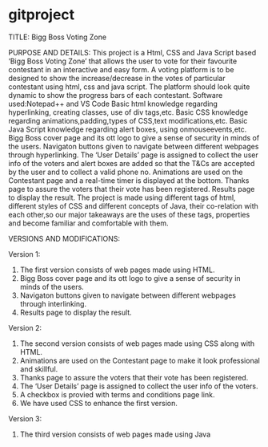 # gitproject
TITLE: Bigg Boss Voting Zone

PURPOSE AND DETAILS:
This project is a Html, CSS and Java Script based ‘Bigg Boss Voting Zone’ that allows the user to vote for their favourite contestant in an interactive and easy form.
A voting platform is to be designed to show the increase/decrease in the votes of particular contestant using html, css and java script.
The platform should look quite dynamic to show the progress bars of each contestant.
Software used:Notepad++ and VS Code
Basic html knowledge regarding hyperlinking, creating classes, use of div tags,etc.
Basic CSS knowledge regarding animations,padding,types of CSS,text modifications,etc.
Basic Java Script knowledge regarding alert boxes, using onmouseevents,etc.
Bigg Boss cover page and its ott logo to give  a sense of security in minds of the users.
Navigaton buttons given to navigate between different webpages through hyperlinking.
The ‘User Details’ page is assigned to collect the user info of the voters and alert boxes are added so that the T&Cs are accepted by the user and to collect a valid phone no.
Animations are used on the Contestant page and a real-time timer is displayed at the bottom.
Thanks page to assure the voters that their vote has been registered.
Results page to display the result.
The project is made using different tags of html, different styles of CSS and different concepts of Java, their co-relation with each other,so our major takeaways are the uses of these tags, properties and become familiar and comfortable with them.

VERSIONS AND MODIFICATIONS:

Version 1:
1) The first version consists of web pages made using HTML.
2) Bigg Boss cover page and its ott logo to give a sense of security in minds of the users.
3) Navigaton buttons given to navigate between different webpages through interlinking.
4) Results page to display the result.


Version 2:
1) The second version consists of web pages made using CSS along with HTML.
2) Animations are used on the Contestant page to make it look professional and skillful.
3) Thanks page to assure the voters that their vote has been registered.
4) The ‘User Details’ page is assigned to collect the user info of the voters.
5) A checkbox is provied with terms and conditions page link.
6) We have used CSS to enhance the first version.

Version 3:
1) The third version consists of web pages made using Java








